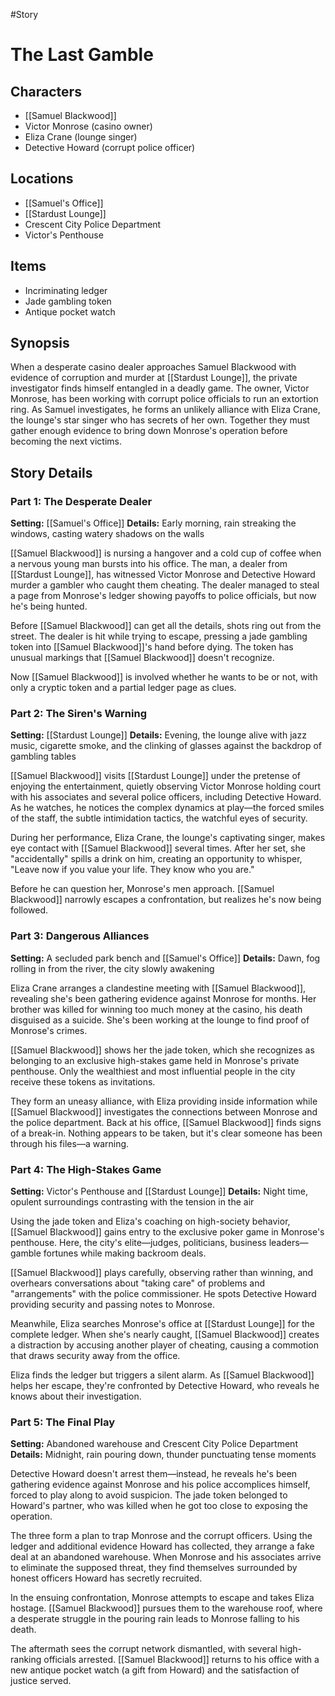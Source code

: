 #Story

# The Last Gamble

## Characters
- [[Samuel Blackwood]]
- Victor Monrose (casino owner)
- Eliza Crane (lounge singer)
- Detective Howard (corrupt police officer)

## Locations
- [[Samuel's Office]]
- [[Stardust Lounge]]
- Crescent City Police Department
- Victor's Penthouse

## Items
- Incriminating ledger
- Jade gambling token
- Antique pocket watch

## Synopsis
When a desperate casino dealer approaches Samuel Blackwood with evidence of corruption and murder at [[Stardust Lounge]], the private investigator finds himself entangled in a deadly game. The owner, Victor Monrose, has been working with corrupt police officials to run an extortion ring. As Samuel investigates, he forms an unlikely alliance with Eliza Crane, the lounge's star singer who has secrets of her own. Together they must gather enough evidence to bring down Monrose's operation before becoming the next victims.

## Story Details

### Part 1: The Desperate Dealer
**Setting:** [[Samuel's Office]]
**Details:** Early morning, rain streaking the windows, casting watery shadows on the walls

[[Samuel Blackwood]] is nursing a hangover and a cold cup of coffee when a nervous young man bursts into his office. The man, a dealer from [[Stardust Lounge]], has witnessed Victor Monrose and Detective Howard murder a gambler who caught them cheating. The dealer managed to steal a page from Monrose's ledger showing payoffs to police officials, but now he's being hunted.

Before [[Samuel Blackwood]] can get all the details, shots ring out from the street. The dealer is hit while trying to escape, pressing a jade gambling token into [[Samuel Blackwood]]'s hand before dying. The token has unusual markings that [[Samuel Blackwood]] doesn't recognize.

Now [[Samuel Blackwood]] is involved whether he wants to be or not, with only a cryptic token and a partial ledger page as clues.

### Part 2: The Siren's Warning
**Setting:** [[Stardust Lounge]]
**Details:** Evening, the lounge alive with jazz music, cigarette smoke, and the clinking of glasses against the backdrop of gambling tables

[[Samuel Blackwood]] visits [[Stardust Lounge]] under the pretense of enjoying the entertainment, quietly observing Victor Monrose holding court with his associates and several police officers, including Detective Howard. As he watches, he notices the complex dynamics at play—the forced smiles of the staff, the subtle intimidation tactics, the watchful eyes of security.

During her performance, Eliza Crane, the lounge's captivating singer, makes eye contact with [[Samuel Blackwood]] several times. After her set, she "accidentally" spills a drink on him, creating an opportunity to whisper, "Leave now if you value your life. They know who you are."

Before he can question her, Monrose's men approach. [[Samuel Blackwood]] narrowly escapes a confrontation, but realizes he's now being followed.

### Part 3: Dangerous Alliances
**Setting:** A secluded park bench and [[Samuel's Office]]
**Details:** Dawn, fog rolling in from the river, the city slowly awakening

Eliza Crane arranges a clandestine meeting with [[Samuel Blackwood]], revealing she's been gathering evidence against Monrose for months. Her brother was killed for winning too much money at the casino, his death disguised as a suicide. She's been working at the lounge to find proof of Monrose's crimes.

[[Samuel Blackwood]] shows her the jade token, which she recognizes as belonging to an exclusive high-stakes game held in Monrose's private penthouse. Only the wealthiest and most influential people in the city receive these tokens as invitations.

They form an uneasy alliance, with Eliza providing inside information while [[Samuel Blackwood]] investigates the connections between Monrose and the police department. Back at his office, [[Samuel Blackwood]] finds signs of a break-in. Nothing appears to be taken, but it's clear someone has been through his files—a warning.

### Part 4: The High-Stakes Game
**Setting:** Victor's Penthouse and [[Stardust Lounge]]
**Details:** Night time, opulent surroundings contrasting with the tension in the air

Using the jade token and Eliza's coaching on high-society behavior, [[Samuel Blackwood]] gains entry to the exclusive poker game in Monrose's penthouse. Here, the city's elite—judges, politicians, business leaders—gamble fortunes while making backroom deals.

[[Samuel Blackwood]] plays carefully, observing rather than winning, and overhears conversations about "taking care" of problems and "arrangements" with the police commissioner. He spots Detective Howard providing security and passing notes to Monrose.

Meanwhile, Eliza searches Monrose's office at [[Stardust Lounge]] for the complete ledger. When she's nearly caught, [[Samuel Blackwood]] creates a distraction by accusing another player of cheating, causing a commotion that draws security away from the office.

Eliza finds the ledger but triggers a silent alarm. As [[Samuel Blackwood]] helps her escape, they're confronted by Detective Howard, who reveals he knows about their investigation.

### Part 5: The Final Play
**Setting:** Abandoned warehouse and Crescent City Police Department
**Details:** Midnight, rain pouring down, thunder punctuating tense moments

Detective Howard doesn't arrest them—instead, he reveals he's been gathering evidence against Monrose and his police accomplices himself, forced to play along to avoid suspicion. The jade token belonged to Howard's partner, who was killed when he got too close to exposing the operation.

The three form a plan to trap Monrose and the corrupt officers. Using the ledger and additional evidence Howard has collected, they arrange a fake deal at an abandoned warehouse. When Monrose and his associates arrive to eliminate the supposed threat, they find themselves surrounded by honest officers Howard has secretly recruited.

In the ensuing confrontation, Monrose attempts to escape and takes Eliza hostage. [[Samuel Blackwood]] pursues them to the warehouse roof, where a desperate struggle in the pouring rain leads to Monrose falling to his death.

The aftermath sees the corrupt network dismantled, with several high-ranking officials arrested. [[Samuel Blackwood]] returns to his office with a new antique pocket watch (a gift from Howard) and the satisfaction of justice served.